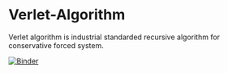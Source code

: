 # Verlet-Algorithm
Verlet algorithm is industrial standarded recursive algorithm for conservative forced system.

[![Binder](https://mybinder.org/badge_logo.svg)](https://mybinder.org/v2/gh/comphyorg/Verlet-Algorithm.git/master?filepath=%2Fverlet_binder_code.ipynb)
